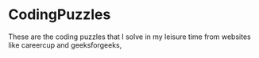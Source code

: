# CodingPuzzles
These are the coding puzzles that I solve in my leisure time from websites like careercup and geeksforgeeks,
